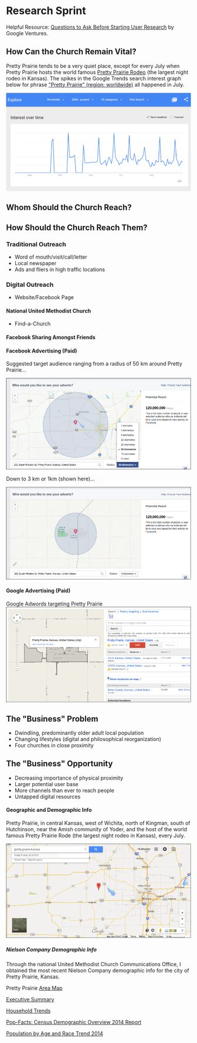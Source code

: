 # Research Sprint

Helpful Resource: [Questions to Ask Before Starting User Research](http://www.gv.com/lib/questions-to-ask-before-starting-user-research) by Google Ventures.

## How Can the Church Remain Vital?

Pretty Prairie tends to be a very quiet place, except for every July when Pretty Prairie hosts the world famous 
[Pretty Prairie Rodeo](http://www.pprodeo.com) (the largest night rodeo in Kansas). The spikes in the Google Trends search interest graph below for phrase ["Pretty Prairie" (region: worldwide)](http://www.google.com/trends/explore#q=pretty%20prairie) all happened in July. 

![](google-maps-and-trends/google-trends-pretty-prairie-worldwide.png)

## Whom Should the Church Reach?

## How Should the Church Reach Them?

### Traditional Outreach

* Word of mouth/visit/call/letter
* Local newspaper
* Ads and fliers in high traffic locations

### Digital Outreach

* Website/Facebook Page



#### National United Methodist Church

* Find-a-Church

#### Facebook Sharing Amongst Friends

#### Facebook Advertising (Paid)

Suggested target audience ranging from a radius of 50 km around Pretty Prairie... 

![](new-marketing-strategy/facebook-page-advertisement-reach-50km.png)

Down to 3 km or 1km (shown here)... 

![](new-marketing-strategy/facebook-page-advertisement-reach-1km.png)

#### Google Advertising (Paid)

Google Adwords targeting Pretty Prairie 
![](new-marketing-strategy/google-adwords-pretty-prairie-targeting.png)



## The "Business" Problem

* Dwindling, predominantly older adult local population 
* Changing lifestyles (digital and philosophical reorganization)
* Four churches in close proximity

## The "Business" Opportunity

* Decreasing importance of physical proximity
* Larger potential user base
* More channels than ever to reach people
* Untapped digital resources

#### Geographic and Demographic Info

Pretty Prairie, in central Kansas, west of Wichita, north of Kingman, south of Hutchinson, near the Amish community of Yoder, and the host of the world famous Pretty Prairie Rode (the largest night rodeo in Kansas), every July.

![](google-maps-and-trends/google-map-pretty-prairie-wichita.png)

##### Nielson Company Demographic Info

Through the national United Methodist Church Communications Office, I obtained the most recent Nielson Company demographic info for the city of Pretty Prairie, Kansas. 

Pretty Prairie [Area Map](https://drive.google.com/file/d/0B02bpu7HZwJRaVp5dGNMOUpYbU0/view?usp=sharing)

[Executive Summary](https://drive.google.com/file/d/0B02bpu7HZwJRMFJTM3BWZXprbWM/view?usp=sharing)

[Household Trends](https://drive.google.com/file/d/0B02bpu7HZwJRV1dnSGplRUxmMDg/view?usp=sharing)

[Pop-Facts: Census Demographic Overview 2014 Report](https://drive.google.com/file/d/0B02bpu7HZwJRSHFwVm5kX0FHMmc/view?usp=sharing)

[Population by Age and Race Trend 2014](https://drive.google.com/file/d/0B02bpu7HZwJRelJTXzd1XzVWUE0/view?usp=sharing)



